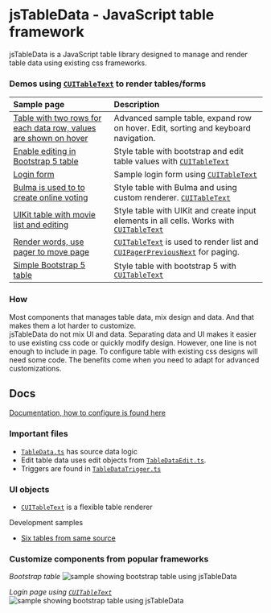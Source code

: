 # jsTableData - JavaScript table framework

jsTableData is a JavaScript table library designed to manage and render table data using existing css frameworks.

### Demos using [`CUITableText`](https://github.com/perghosh/jsTableData/blob/main/lib/ts/UITableText.ts) to render tables/forms
|Sample page|Description|
|:-|:-|
|[Table with two rows for each data row, values are shown on hover](https://perghosh.github.io/jsTableData/sample/sampleAdvancedExtraRow.html)|Advanced sample table, expand row on hover. Edit, sorting and keyboard navigation.|
|[Enable editing in Bootstrap 5 table](https://perghosh.github.io/jsTableData/sample/sampleBootstrap5TableEdit.html)|Style table with bootstrap and edit table values with [`CUITableText`](https://github.com/perghosh/jsTableData/blob/main/lib/ts/UITableText.ts)|
|[Login form](https://perghosh.github.io/jsTableData/sample/sampleLogin.html)|Sample login form using [`CUITableText`](https://github.com/perghosh/jsTableData/blob/main/lib/ts/UITableText.ts)|
|[Bulma is used to to create online voting](https://perghosh.github.io/jsTableData/sample/sampleVote.html)|Style table with Bulma and using custom renderer. [`CUITableText`](https://github.com/perghosh/jsTableData/blob/main/lib/ts/UITableText.ts)|
|[UIKit table with movie list and editing](https://perghosh.github.io/jsTableData/sample/sampleUIKit_play.html)|Style table with UIKit and create input  elements in all cells. Works with [`CUITableText`](https://github.com/perghosh/jsTableData/blob/main/lib/ts/UITableText.ts)|
|[Render words, use pager to move page](https://perghosh.github.io/jsTableData/sample/sampleHashtag.html)|[`CUITableText`](https://github.com/perghosh/jsTableData/blob/main/lib/ts/UITableText.ts) is used to render list and [`CUIPagerPreviousNext`](https://github.com/perghosh/jsTableData/blob/main/lib/ts/UIPagerPreviousNext.ts) for paging.|
|[Simple Bootstrap 5 table](https://perghosh.github.io/jsTableData/sample/sampleBootstrap5Table.html)|Style table with bootstrap 5 with [`CUITableText`](https://github.com/perghosh/jsTableData/blob/main/lib/ts/UITableText.ts)|



### How
Most components that manages table data, mix design and data. And that makes them a lot harder to customize.  
jsTableData do not mix UI and data. Separating data and UI makes it easier to use existing css code or quickly modify design.
However, one line is not enough to include in page. To configure table with existing css designs will need some code.
The benefits come when you need to adapt for advanced customizations.



## Docs
[Documentation, how to configure is found here](http://goorep.se:1001/changelog/report/rSelect/PAGE_result.htm?alias=guest&set=api&rows=25&query=Book+pages&$$TArticleBook1.ArticleBookK=7140&link=[["9F1E006D78894848838A0970E2FF0BE9zoom"%2C"Object1"%2C7140]%2C["9F60D5FEDE8E41CC986C10147F0AD2F7zoom"%2C"TArticleBook1"%2C7140]%2C["71C91DEE3C5A4FDC8EC1114C7C18033Bzoom"%2C"TArticleBook1"%2C7140]])


### Important files
- [`TableData.ts`](https://github.com/perghosh/jsTableData/blob/main/lib/ts/TableData.ts) has source data logic 
- Edit table data uses edit objects from [`TableDataEdit.ts`](https://github.com/perghosh/jsTableData/blob/main/lib/ts/TableDataEdit.ts).
- Triggers are found in [`TableDataTrigger.ts`](https://github.com/perghosh/jsTableData/blob/main/lib/ts/TableDataTrigger.ts)

### UI objects
- [`CUITableText`](https://github.com/perghosh/jsTableData/blob/main/lib/ts/UITableText.ts) is a flexible table renderer


Development samples
- [Six tables from same source](https://perghosh.github.io/jsTableData/sample/sampleStyleTableText.html) 


### Customize components from popular frameworks
*Bootstrap table*
![sample showing bootstrap table using jsTableData](https://perghosh.github.io/jsTableData/images/bootstrap_table.png)

*Login page using [`CUITableText`](https://github.com/perghosh/jsTableData/blob/main/lib/ts/UITableText.ts)*
![sample showing bootstrap table using jsTableData](https://perghosh.github.io/jsTableData/images/login.png)




